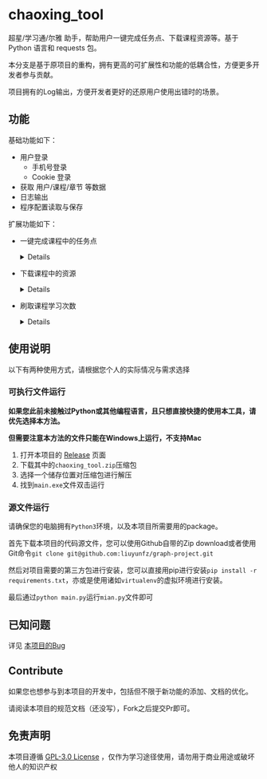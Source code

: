 # chaoxing_tool

超星/学习通/尔雅 助手，帮助用户一键完成任务点、下载课程资源等。基于 Python 语言和 requests 包。

本分支是基于原项目的重构，拥有更高的可扩展性和功能的低耦合性，方便更多开发者参与贡献。

项目拥有的Log输出，方便开发者更好的还原用户使用出错时的场景。

## 功能

基础功能如下：

- 用户登录
  - 手机号登录
  - Cookie 登录
- 获取 用户/课程/章节 等数据
- 日志输出
- 程序配置读取与保存

扩展功能如下：

- 一键完成课程中的任务点

  <details>

  ![deal_mission](./static/func_deal_mission.jpg)

  </details>

- 下载课程中的资源

  <details>

  ![media_download](./static/func_media_download.jpg)

  </details>

- 刷取课程学习次数

  <details>

  ![media_download](./static/func_set_log.jpg)

  </details>

## 使用说明

以下有两种使用方式，请根据您个人的实际情况与需求选择

### 可执行文件运行

**如果您此前未接触过Python或其他编程语言，且只想直接快捷的使用本工具，请优先选择本方法。**

**但需要注意本方法的文件只能在Windows上运行，不支持Mac**

1. 打开本项目的 [Release](https://github.com/liuyunfz/chaoxing_tool/releases/latest) 页面
2. 下载其中的`chaoxing_tool.zip`压缩包
3. 选择一个储存位置对压缩包进行解压
4. 找到`main.exe`文件双击运行

### 源文件运行

请确保您的电脑拥有`Python3`环境，以及本项目所需要用的package。

首先下载本项目的代码源文件，您可以使用Github自带的Zip download或者使用Git命令`git clone git@github.com:liuyunfz/graph-project.git`

然后对项目需要的第三方包进行安装，您可以直接用pip进行安装`pip install -r requirements.txt`，亦或是使用诸如`virtualenv`的虚拟环境进行安装。

最后通过`python main.py`运行`mian.py`文件即可

## 已知问题

详见 [本项目的Bug](https://github.com/liuyunfz/chaoxing_tool/labels/bug)

## Contribute

如果您也想参与到本项目的开发中，包括但不限于新功能的添加、文档的优化。

请阅读本项目的规范文档（还没写），Fork之后提交Pr即可。

## 免责声明

本项目遵循 [GPL-3.0 License](https://github.com/liuyunfz/chaoxing_tool/blob/master/LICENSE) ，仅作为学习途径使用，请勿用于商业用途或破坏他人的知识产权

